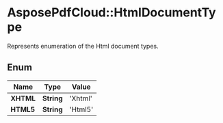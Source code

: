 # AsposePdfCloud::HtmlDocumentType
Represents enumeration of the Html document types.

## Enum
Name | Type | Value
------------ | ------------- | -------------
**XHTML** | **String** | 'Xhtml'
**HTML5** | **String** | 'Html5'



